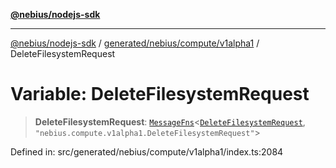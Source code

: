 [**@nebius/nodejs-sdk**](../../../../../README.md)

---

[@nebius/nodejs-sdk](../../../../../README.md) / [generated/nebius/compute/v1alpha1](../README.md) / DeleteFilesystemRequest

# Variable: DeleteFilesystemRequest

> **DeleteFilesystemRequest**: [`MessageFns`](../../../../../runtime/protos/core/interfaces/MessageFns.md)\<[`DeleteFilesystemRequest`](../interfaces/DeleteFilesystemRequest.md), `"nebius.compute.v1alpha1.DeleteFilesystemRequest"`\>

Defined in: src/generated/nebius/compute/v1alpha1/index.ts:2084
